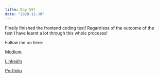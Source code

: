 ```yaml
---
title: Day 59!
date: "2020-11-30"
---
```



Finally finished the frontend coding test! Regardless of the outcome  of the test I have learnt a lot through this whole processs!




Follow me on here:


[Medium](https://medium.com/@kalemajoanna).

[LinkedIn](https://www.linkedin.com/in/joanna-e-kalema-a5a5b4136/)

[Portfolio](https://joannathedeveloper.netlify.app/)
